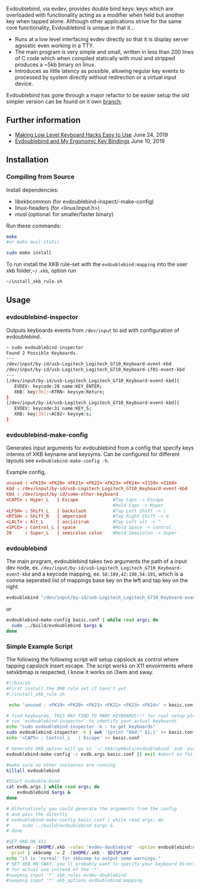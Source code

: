 Evdoublebind, via evdev, provides double bind keys: keys which are overloaded with functionality acting as a modifier when held but another key when tapped alone. Although other applications strive for the same core functionality, Evdoublebind is unique in that it...
* Runs at a low level interfacing evdev directly so that it is display server
agnostic even working in a TTY.
* The main program is very simple and small, written in less than 200 lines of C code which when
  compiled statically with musl and stripped produces a ~5kb binary on linux. 
* Introduces as little latency as possible, allowing regular key events to
  processed by system directly without redirection or a virtual input device.

Evdoublebind has gone through a major refactor to be easier setup the old simpler version can be found on it own [branch](https://github.com/exrok/evdoublebind/tree/tiny-over-optimized-version); 

## Further information
- [Making Low Level Keyboard Hacks Easy to Use](https://i64.dev/low-level-keyboards-hacks-easy-to-use/) June 24, 2019
- [Evdoublebind and My Ergonomic Key Bindings](https://i64.dev/evdoublebind-introduction/) June 10, 2019

## Installation
### Compiling from Source

Install dependencies:

* libxkbcommon (for evdoublebind-inspect/-make-config)
* linux-headers (for <linux/input.h>)
* musl (optional: for smaller/faster binary)

Run these commands:

```sh
make
#or make musl-static

sudo make install
```

To run install the XKB rule-set with the `evdoublebind:mapping` into the user xkb 
folder,`~/.xkb`, option run

```sh
~/install_xkb_rule.sh
```

## Usage

### evdoublebind-inspector
Outputs keyboards events from `/dev/input` to aid with configuration of 
evdoublebind.
```sh
> sudo evdoublebind-inspector 
Found 2 Possible Keyboards.
---
/dev/input/by-id/usb-Logitech_Logitech_G710_Keyboard-event-kbd
/dev/input/by-id/usb-Logitech_Logitech_G710_Keyboard-if01-event-kbd
---
[/dev/input/by-id/usb-Logitech_Logitech_G710_Keyboard-event-kbd]{
   EVDEV: keycode:28 name:KEY_ENTER;
   XKB: key[36]:<RTRN> keysym:Return;
}
[/dev/input/by-id/usb-Logitech_Logitech_G710_Keyboard-event-kbd]{
   EVDEV: keycode:31 name:KEY_S;
   XKB: key[39]:<AC02> keysym:s;
}
```

### evdoublebind-make-config
Generates input arguments for evdoublebind from a config that specify keys
interms of XKB keyname and keysyms. Can be configured for different layouts
see `evdoublebind-make-config -h`.

Example config,
```conf
unused : <FK19> <FK20> <FK21> <FK22> <FK23> <FK24> <I159> <I160>
kbd : /dev/input/by-id/usb-Logitech_Logitech_G710_Keyboard-event-kbd
kbd : /dev/input/by-id/some-other-keyboard
<CAPS> : Hyper_L   | Escape             #Tap Caps -> Escape
                                        #Hold Caps -> Hyper
<LFSH> : Shift_L   | backslash          #Tap Left Shift -> \
<RTSH> : Shift_R   | ampersand          #Tap Right Shift -> &
<LALT> : Alt_L     | asciicirum         #Tap Left alt -> ^
<SPCE> : Control_L | space              #Hold Space -> control
39     : Super_L   | semicolon colon    #Hold Semicolon -> Super
```

### evdoublebind
The main program, evdoublebind takes two arguments the path of a input dev node,
ex. `/dev/input/by-id/usb-Logitech_Logitech_G710_Keyboard-event-kbd` and a
keycode mapping, ex. `58:189,42:190,54:191`, which is a comma seperated list of
mappings base key on the left and tap key on the right.
```sh
evdoublebind "/dev/input/by-id/usb-Logitech_Logitech_G710_Keyboard-event-kbd" "58:189,42:190,54:191"
```
or
```sh
evdoublebind-make-config basic.conf | while read args; do
  sudo ../build/evdoublebind $args &
done
```
### Simple Example Script
The following the following script will setup capslock as control
where tapping capslock insert escape. The script works on X11 envoirments where
setxkbmap is respected, I know it works on i3wm and sway.
```sh
#!/bin/sh
#First install the XKB rule set if havn't yet
#./install_xkb_rule.sh

 echo 'unused : <FK19> <FK20> <FK21> <FK22> <FK23> <FK24>' > basic.conf

# find keyboards, THIS MAY FIND TO MANY KEYBOARDS!!! for real setup please
# run `evdoublebind-inspector` to identify your actual keyboards
echo "sudo evdoublebind-inspector -k : to get keyboards"
sudo evdoublebind-inspector -k | awk '{print "kbd:" $1;}' >> basic.conf
echo '<CAPS> : Control_L   | Escape' >> basic.conf

# Generate XKB_option will go in `~/.xkb/symbols/evdoublebind` and `evdb.in`.
evdoublebind-make-config -c evdb.args basic.conf || exit #abort on failure

#make sure no other instances are running
killall evdoublebind

#Start evdouble-bind
cat evdb.args | while read args; do
    evdoublebind $args &
done

# Alternatively you could generate the arguments from the config
# and pass the directly
# evdoublebind-make-config basic.conf | while read args; do
#     sudo ../build/evdoublebind $args &
# done

#SET XKB ON X11
setxkbmap -I$HOME/.xkb -rules 'evdev-doublebind' -option evdoublebind:mapping\
 -print | xkbcomp -w 2 -I$HOME/.xkb - $DISPLAY
echo "it is 'normal' for xkbcomp to output some warnings."
# SET XKB ON SWAY, you'll probably want to specify your keyboard directly
# for actual use instead of the '*'.
#swaymsg input '*' xkb_rules evdev-doublebind 
#swaymsg input '*' xkb_options evdoublebind:mapping
```
